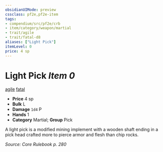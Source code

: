 ```yaml
---
obsidianUIMode: preview
cssclass: pf2e,pf2e-item
tags:
- compendium/src/pf2e/crb
- item/category/weapon/martial
- trait/agile
- trait/fatal-d8
aliases: ["Light Pick"]
itemLevel: 0
price: 4 sp
---
```

# Light Pick *Item 0*  
[agile](../../../rules/traits/agile.md)  [fatal <d8>](../../../rules/traits/fatal.md)  

- **Price** 4 sp
- **Bulk** L
- **Damage** `1d4` P
- **Hands** 1
- **Category** Martial; **Group** Pick 

A light pick is a modified mining implement with a wooden shaft ending in a pick head crafted more to pierce armor and flesh than chip rocks.

*Source: Core Rulebook p. 280*